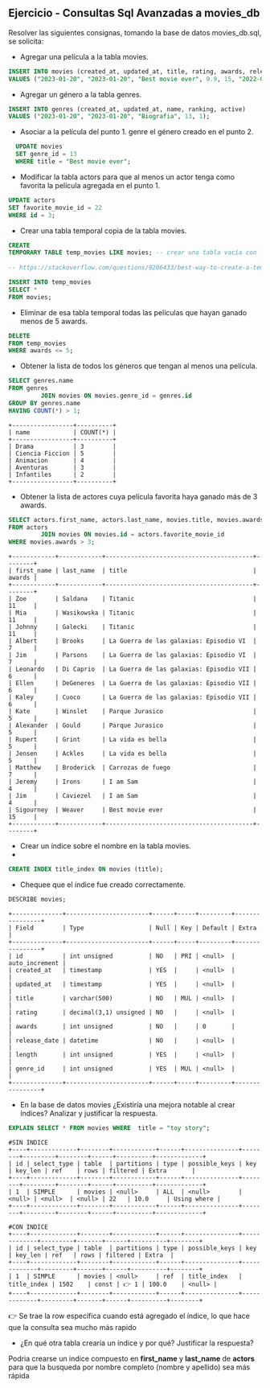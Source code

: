 ## Ejercicio - Consultas Sql Avanzadas a movies_db

Resolver las siguientes consignas, tomando la base de datos movies_db.sql, se solicita:

- Agregar una película a la tabla movies.

~~~~sql
INSERT INTO movies (created_at, updated_at, title, rating, awards, release_date, length, genre_id)
VALUES ("2023-01-20", "2023-01-20", "Best movie ever", 9.9, 15, "2022-01-01 00:00:00", 115, null);
~~~~

- Agregar un género a la tabla genres.

~~~~sql
INSERT INTO genres (created_at, updated_at, name, ranking, active)
VALUES ("2023-01-20", "2023-01-20", "Biografia", 13, 1);
~~~~

- Asociar a la película del punto 1. genre el género creado en el punto 2.

~~~~sql
  UPDATE movies
  SET genre_id = 13
  WHERE title = "Best movie ever";
~~~~

- Modificar la tabla actors para que al menos un actor tenga como favorita la película agregada en el punto 1.

~~~~sql
UPDATE actors
SET favorite_movie_id = 22
WHERE id = 3;
~~~~

- Crear una tabla temporal copia de la tabla movies.

~~~~sql
CREATE
TEMPORARY TABLE temp_movies LIKE movies; -- crear una tabla vacía con la misma definicion de columnas
    
-- https://stackoverflow.com/questions/9206433/best-way-to-create-a-temp-table-with-same-columns-and-type-as-a-permanent-table
~~~~

~~~~sql
INSERT INTO temp_movies
SELECT *
FROM movies;
~~~~

- Eliminar de esa tabla temporal todas las películas que hayan ganado menos de 5 awards.

~~~~sql
DELETE
FROM temp_movies
WHERE awards <= 5;
~~~~


- Obtener la lista de todos los géneros que tengan al menos una película.

~~~~sql
SELECT genres.name
FROM genres
         JOIN movies ON movies.genre_id = genres.id
GROUP BY genres.name
HAVING COUNT(*) > 1;
~~~~

```
+-----------------+----------+
| name            | COUNT(*) |
+-----------------+----------+
| Drama           | 3        |
| Ciencia Ficcion | 5        |
| Animacion       | 4        |
| Aventuras       | 3        |
| Infantiles      | 2        |
+-----------------+----------+
```

- Obtener la lista de actores cuya película favorita haya ganado más de 3 awards.

~~~~sql
SELECT actors.first_name, actors.last_name, movies.title, movies.awards
FROM actors
         JOIN movies ON movies.id = actors.favorite_movie_id
WHERE movies.awards > 3;
~~~~

```
+------------+------------+-----------------------------------------+--------+
| first_name | last_name  | title                                   | awards |
+------------+------------+-----------------------------------------+--------+
| Zoe        | Saldana    | Titanic                                 | 11     |
| Mia        | Wasikowska | Titanic                                 | 11     |
| Johnny     | Galecki    | Titanic                                 | 11     |
| Albert     | Brooks     | La Guerra de las galaxias: Episodio VI  | 7      |
| Jim        | Parsons    | La Guerra de las galaxias: Episodio VI  | 7      |
| Leonardo   | Di Caprio  | La Guerra de las galaxias: Episodio VII | 6      |
| Ellen      | DeGeneres  | La Guerra de las galaxias: Episodio VII | 6      |
| Kaley      | Cuoco      | La Guerra de las galaxias: Episodio VII | 6      |
| Kate       | Winslet    | Parque Jurasico                         | 5      |
| Alexander  | Gould      | Parque Jurasico                         | 5      |
| Rupert     | Grint      | La vida es bella                        | 5      |
| Jensen     | Ackles     | La vida es bella                        | 5      |
| Matthew    | Broderick  | Carrozas de fuego                       | 7      |
| Jeremy     | Irons      | I am Sam                                | 4      |
| Jim        | Caviezel   | I am Sam                                | 4      |
| Sigourney  | Weaver     | Best movie ever                         | 15     |
+------------+------------+-----------------------------------------+--------+
```

- Crear un índice sobre el nombre en la tabla movies.
-

~~~~sql
CREATE INDEX title_index ON movies (title);
~~~~

- Chequee que el índice fue creado correctamente.

~~~~sql
DESCRIBE movies;
~~~~

```
+--------------+-----------------------+------+-----+---------+----------------+
| Field        | Type                  | Null | Key | Default | Extra          |
+--------------+-----------------------+------+-----+---------+----------------+
| id           | int unsigned          | NO   | PRI | <null>  | auto_increment |
| created_at   | timestamp             | YES  |     | <null>  |                |
| updated_at   | timestamp             | YES  |     | <null>  |                |
| title        | varchar(500)          | NO   | MUL | <null>  |                |
| rating       | decimal(3,1) unsigned | NO   |     | <null>  |                |
| awards       | int unsigned          | NO   |     | 0       |                |
| release_date | datetime              | NO   |     | <null>  |                |
| length       | int unsigned          | YES  |     | <null>  |                |
| genre_id     | int unsigned          | YES  | MUL | <null>  |                |
+--------------+-----------------------+------+-----+---------+----------------+
```

- En la base de datos movies ¿Existiría una mejora notable al crear índices? Analizar y justificar la respuesta.


~~~~sql
EXPLAIN SELECT * FROM movies WHERE  title = "toy story";
~~~~


```
#SIN INDICE
+----+-------------+--------+------------+------+---------------+--------+---------+--------+------+----------+-------------+
| id | select_type | table  | partitions | type | possible_keys | key    | key_len | ref    | rows | filtered | Extra       |
+----+-------------+--------+------------+------+---------------+--------+---------+--------+------+----------+-------------+
| 1  | SIMPLE      | movies | <null>     | ALL  | <null>        | <null> | <null>  | <null> | 22   | 10.0     | Using where |
+----+-------------+--------+------------+------+---------------+--------+---------+--------+------+----------+-------------+
```

```
#CON INDICE
+----+-------------+--------+------------+------+---------------+-------------+---------+-------+------+----------+--------+
| id | select_type | table  | partitions | type | possible_keys | key         | key_len | ref   | rows | filtered | Extra  |
+----+-------------+--------+------------+------+---------------+-------------+---------+-------+------+----------+--------+
| 1  | SIMPLE      | movies | <null>     | ref  | title_index   | title_index | 1502    | const | 👉 1 | 100.0    | <null> |
+----+-------------+--------+------------+------+---------------+-------------+---------+-------+------+----------+--------+
```

👉 Se trae la row específica cuando está agregado el índice, lo que hace que la consulta sea mucho más rapido

- ¿En qué otra tabla crearía un índice y por qué? Justificar la respuesta?

Podria crearse un indice compuesto en **first_name** y **last_name** de **actors** para que la busqueda por nombre completo (nombre y apellido) sea más rápida
